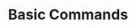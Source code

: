 ---
title: Basic Commands
description: Learn the most frequently used commands for Kubectl and Pachctl. 
author:
tags: ["getting-started", "basic-commands",]
categories:
series:
seriesPart: 
date:
weight: 3
---